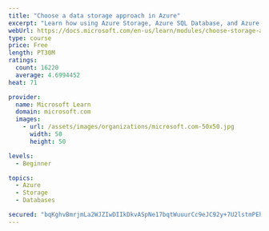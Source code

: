 ```yaml
---
title: "Choose a data storage approach in Azure"
excerpt: "Learn how using Azure Storage, Azure SQL Database, and Azure Cosmos DB - or a combination of them - for your business scenario is the best way to get the most performant solution."
webUrl: https://docs.microsoft.com/en-us/learn/modules/choose-storage-approach-in-azure/
type: course
price: Free
length: PT30M
ratings:
  count: 16220
  average: 4.6994452
heat: 71

provider:
  name: Microsoft Learn
  domain: microsoft.com
  images:
    - url: /assets/images/organizations/microsoft.com-50x50.jpg
      width: 50
      height: 50

levels:
  - Beginner

topics:
  - Azure
  - Storage
  - Databases

secured: "bqKghvBmrjmLa2WJZIwDIIkDkvASpNe17bqtWuuurCc9eJC92y+7U2lstmPEhii8uCo54kbzTCtckU0Nj/Sx8wr1heBjGgf54c5pDNVBUU2qIoiutYZzNshtLjX6GhsXKM1OY+Tj9gqgUtgAZaKksQYjqDrVoApsc2tCXCxKbWViUqd25P/yybOweedY7/QBaxz9i91yROKBhPihs9aJg1JkeKrFyXoRa2PAo+qoHvJk6RSNIyNlz6SEQq77xYqfRXMUySRdSHG6e2SfaAGyofJbGnGCMyhrquClhfL7LNGaWy/kTAc5iR38utHwb7r9LLR9Cql4iHO9TH5sjIszu6ob+jqsmGOc2U2pgtWyflN8eK866J1ShTbKmBHgbpNiEYfxePKTlbNBADB0KyTvyXvPnVWOYczlrFCco9+4oTjIrKsreDnIchscz5NdhGBs;EsQRsf1xEOIuOejfLt8e+w=="
---
```


